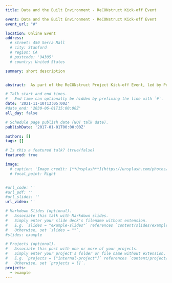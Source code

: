 ```yaml
---
title: Data and the Built Environment - ReCONstruct Kick-off Event

event: Data and the Built Environment - ReCONstruct Kick-off Event
event_url: "#"

location: Online Event
address:
  # street: 450 Serra Mall
  # city: Stanford
  # region: CA
  # postcode: '94305'
  # country: United States

summary: short description


abstract:  As part of the ReCONstruct Project Kick-off Event, led by Prof Michael Jemtrud (PI), Dr Keena presented on the current state of the use of data within the built environment process (BEP) to measure or understanding buildings on a global scale. Why is it important data mapping important? This presentation oulined how it is a key component i in achieving the Paris agreement goals towards decarbonizing the built environment. The Data Homebase tool was presented and it's relationship to the Housing Supply Challenge in Canada was outlined particularly it's goal of achieve sustinable and affordable housing via a circular economy apporach. 

# Talk start and end times.
#   End time can optionally be hidden by prefixing the line with `#`.
date: '2021-11-10T13:05:00Z'
#date_end: '2030-06-01T15:00:00Z'
all_day: false

# Schedule page publish date (NOT talk date).
publishDate: '2017-01-01T00:00:00Z'

authors: []
tags: []

# Is this a featured talk? (true/false)
featured: true

image:
  # caption: 'Image credit: [**Unsplash**](https://unsplash.com/photos/bzdhc5b3Bxs)'
  # focal_point: Right


#url_code: ''
#url_pdf: ''
#url_slides: ''
url_video: ''

# Markdown Slides (optional).
#   Associate this talk with Markdown slides.
#   Simply enter your slide deck's filename without extension.
#   E.g. `slides = "example-slides"` references `content/slides/example-slides.md`.
#   Otherwise, set `slides = ""`.
#slides: example

# Projects (optional).
#   Associate this post with one or more of your projects.
#   Simply enter your project's folder or file name without extension.
#   E.g. `projects = ["internal-project"]` references `content/project/deep-learning/index.md`.
#   Otherwise, set `projects = []`.
projects:
  - example 
---
```




